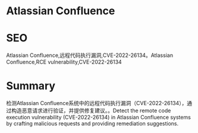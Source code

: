 # Atlassian Confluence
# SEO
Atlassian Confluence,远程代码执行漏洞,CVE-2022-26134。Atlassian Confluence,RCE vulnerability,CVE-2022-26134
# Summary
检测Atlassian Confluence系统中的远程代码执行漏洞（CVE-2022-26134），通过构造恶意请求进行验证，并提供修复建议。。Detect the remote code execution vulnerability (CVE-2022-26134) in Atlassian Confluence systems by crafting malicious requests and providing remediation suggestions.
